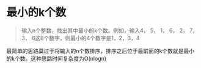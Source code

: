 # 最小的k个数

> 输入n个整数，找出其中最小的k个数。例如，输入4， 5， 1， 6， 2， 7， 3， 8这8个数字，则最小的4个数字是1，2，3，4

最简单的思路莫过于将输入的n个数排序，排序之后位于最前面的k个数就是最小的k个数。这种思路时间复杂度为O(nlogn)

